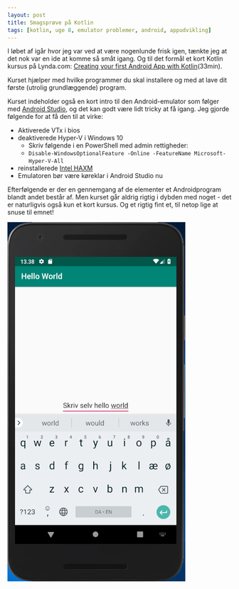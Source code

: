 ```yaml
---
layout: post
title: Smagsprøve på Kotlin
tags: [kotlin, uge 8, emulator problemer, android, appudvikling]
---
```


I løbet af igår hvor jeg var ved at være nogenlunde frisk igen, tænkte jeg at det nok var en ide at komme så småt igang. 
Og til det formål et kort Kotlin kursus på Lynda.com: [Creating your first Android App with Kotlin](https://www.lynda.com/Kotlin-tutorials/Creating-Your-First-Android-App-Kotlin/645031-2.html)(33min). 

Kurset hjælper med hvilke programmer du skal installere og med at lave dit første (utrolig grundlæggende) program.

Kurset indeholder også en kort intro til den Android-emulator som følger med [Android Studio](https://developer.android.com/studio), og det kan godt være lidt tricky at få igang. Jeg gjorde følgende for at få den til at virke:
- Aktiverede VTx i bios
- deaktiverede Hyper-V i Windows 10
  - Skriv følgende i en PowerShell med admin rettigheder:
  - `Disable-WindowsOptionalFeature -Online -FeatureName Microsoft-Hyper-V-All`
- reinstallerede [Intel HAXM](https://github.com/intel/haxm/releases/tag/v7.4.1)
- Emulatoren bør være køreklar i Android Studio nu

Efterfølgende er der en gennemgang af de elementer et Androidprogram blandt andet består af. Men kurset går aldrig rigtig i dybden med noget - det er naturligvis også kun et kort kursus. Og et rigtig fint et, til netop lige at snuse til emnet!

![](/img/androidhw2.PNG)
